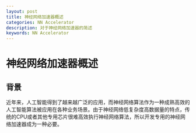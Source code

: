 ```yaml
---
layout: post
title: 神经网络加速器概述
categories: NN Accelerator
description: 对于神经网络加速器的简述
keywords: NN Accelerator
---
```


# 神经网络加速器概述

## 背景
近年来，人工智能得到了越来越广泛的应用，而神经网络算法作为一种成熟高效的人工智能算法被应用在各种业务场景。由于神经网络低复杂度高数据量的特点，传统的CPU或者其他专用芯片很难高效执行神经网络算法，所以开发专用的神经网络加速器成为一种必要。